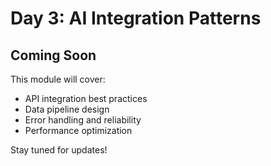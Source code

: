 # Day 3: AI Integration Patterns

## Coming Soon

This module will cover:
- API integration best practices
- Data pipeline design
- Error handling and reliability
- Performance optimization

Stay tuned for updates!
